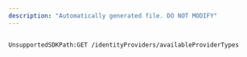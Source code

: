 ```yaml
---
description: "Automatically generated file. DO NOT MODIFY"
---
```


```powershellv2

UnsupportedSDKPath:GET /identityProviders/availableProviderTypes

```